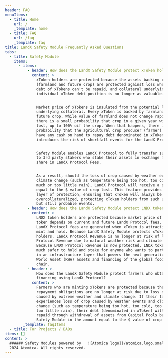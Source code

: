 ```yaml
---
header: FAQ
menuItems:
  - title: Home
    url: /
    _template: home
  - title: FAQ
    url: /faq
    _template: faq
title: LandX Safety Module Frequently Asked Questions
tabs:
  - title: Safety Module
    items:
      - items:
          - header: How does the LandX Safety Module protect xToken holders?
            content: >
              xToken holders are protected because the assets backing xToken
              (farmland and future crop) are protected against loss where there
              debt of xTokens can't be repaid, and collateral underlying an
              individual xToken debt position is no longer as valuable.


              Market price of xTokens is insulated from the potential loss of
              underlying collateral. Every xToken is backed by farmland and
              future crop. While value of farmland does not change rapidly,
              there is a small probability that crop in a given year will be
              lost, up to 100% oif the crop. When that happens, there is a small
              probability that the agricultural crop producer (farmer) will not
              have any cash on hand to repay debt denominated in xToken, which
              introduces the risk of shortfall events for the LandX Protocol.


              Safety Module enables LandX Protocol to fully transfer such risk
              to 3rd party stakers who stake their assets in exchange for a
              share in LandX Protocol Fees.


              As a result, should the loss of crop caused by weather events and
              climate change (such as temperature being too hot, too cold, too
              much or too little rain), LandX Protocol will receive a payout
              equal to the $ value of crop lost. This feature provides a unique
              layer of protection, ensuring that xToken will always be
              overcollateralized, protecting xToken holders from such unlikely
              but still probable events.
          - header: How does the LandX Safety Module protect LNDX token holders?
            content: >
              LNDX token holders are protected because market price of LNDX
              token depends on current and future LandX Protocol fees. In turn,
              LandX Protocol fees are generated when xToken is attractive to
              mint and hold. Because LandX Safety Module protects xToken
              holders, LandX Protocol Revenue is no longer at risk of losing
              Protocol Revenue due to natural weather risk and climate change.
              Because LNDX Protocol Revenue is now protected, LNDX token becomes
              much safer to hold and stake for anyone who wants to participate
              in an infrastructure layer that powers the next generation of Real
              World Asset (RWA) assets and financing of the global food supply
              chain.
          - header: >-
              How does the LandX Safety Module protect farmers who obtain
              financing using LandX Protocol?
            content: >
              Farmers who are minting xTokens are protected because their
              repayment obligations are no longer at risk due to loss of crop
              caused by extreme weather and climate change. If their farm
              experiences loss of crop caused by weather events and climate
              change (such as temperature being too hot, too cold, too much or
              too little rain), their debt (denominated in xToken) will be
              repaid through withdrawal of assets from Capital Pools backing the
              Safety Module in the amount equal to the $ value of crop lost up.
        _template: faqItems
  - title: For Projects / DAOs
items: []
content: >
  ###### Safety Modules powered by   ![Atomica logo](/atomica.logo.small.svg) ©
  2024 Atomica. All rights reserved.
---
```



